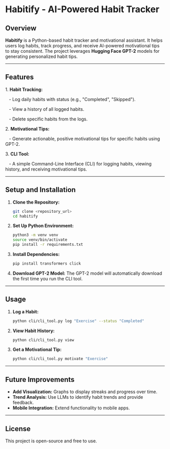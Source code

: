 # Habitify - AI-Powered Habit Tracker

## Overview

**Habitify** is a Python-based habit tracker and motivational assistant. It helps users log habits, track progress, and receive AI-powered motivational tips to stay consistent. The project leverages **Hugging Face GPT-2** models for generating personalized habit tips.

---

## Features

1\. **Habit Tracking:**

   - Log daily habits with status (e.g., "Completed", "Skipped").

   - View a history of all logged habits.

   - Delete specific habits from the logs.

2\. **Motivational Tips:**

   - Generate actionable, positive motivational tips for specific habits using GPT-2.

3\. **CLI Tool:**

   - A simple Command-Line Interface (CLI) for logging habits, viewing history, and receiving motivational tips.

---

## Setup and Installation

1. **Clone the Repository:**
   ```bash
   git clone <repository_url>
   cd habitify
   ```

1.  **Set Up Python Environment:**

    ```bash
    python3 -m venv venv
    source venv/bin/activate
    pip install -r requirements.txt
    ```

2.  **Install Dependencies:**

    ```bash
    pip install transformers click
    ```

3.  **Download GPT-2 Model:** The GPT-2 model will automatically download the first time you run the CLI tool.

* * * * *

Usage
-----

1.  **Log a Habit:**

    ```bash
    python cli/cli_tool.py log "Exercise" --status "Completed"
    ```

2.  **View Habit History:**

    ```bash
    python cli/cli_tool.py view
    ```

3.  **Get a Motivational Tip:**

    ```bash
    python cli/cli_tool.py motivate "Exercise"
    ```

* * * * *

Future Improvements
-------------------

-   **Add Visualization:** Graphs to display streaks and progress over time.
-   **Trend Analysis:** Use LLMs to identify habit trends and provide feedback.
-   **Mobile Integration:** Extend functionality to mobile apps.

* * * * *

License
-------

This project is open-source and free to use.

